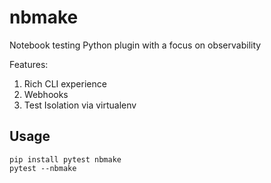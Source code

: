 # nbmake

Notebook testing Python plugin with a focus on observability

Features:

1. Rich CLI experience
2. Webhooks
3. Test Isolation via virtualenv

## Usage

```
pip install pytest nbmake
pytest --nbmake
```
